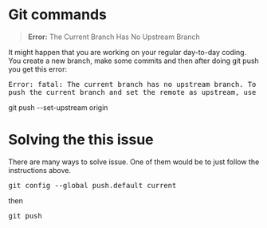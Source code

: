# Git commands

>**Error:** The Current Branch Has No Upstream Branch

It might happen that you are working on your regular day-to-day coding. You create a new branch, 
make some commits and then after doing git push you get this error:

<kbd>Error: fatal: The current branch <branchname> has no upstream branch.
To push the current branch and set the remote as upstream, use 

git push --set-upstream origin <branchname>  <kbd>

# Solving the this issue

There are many ways to solve issue. One of them would be to just follow the instructions above.

<kbd> git config --global push.default current <kbd>

then

<kbd> git push <kbd>